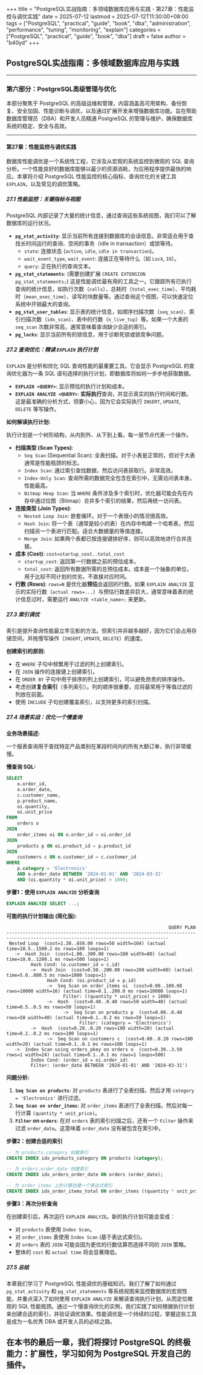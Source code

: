 +++
title = "PostgreSQL实战指南：多领域数据库应用与实践 - 第27章：性能监控与调优实践"
date = 2025-07-12
lastmod = 2025-07-12T11:30:00+08:00
tags = ["PostgreSQL", "practical", "guide", "book", "dba", "administration", "performance", "tuning", "monitoring", "explain"]
categories = ["PostgreSQL", "practical", "guide", "book", "dba"]
draft = false
author = "b40yd"
+++

## PostgreSQL实战指南：多领域数据库应用与实践

-----

### 第六部分：PostgreSQL高级管理与优化

本部分聚焦于 PostgreSQL 的高级运维和管理，内容涵盖高可用架构、备份恢复、安全加固、性能诊断与调优，以及通过扩展开发来增强数据库功能。旨在帮助数据库管理员（DBA）和开发人员精通 PostgreSQL 的管理与维护，确保数据库系统的稳定、安全与高效。

-----

#### 第27章：性能监控与调优实践

数据库性能调优是一个系统性工程，它涉及从宏观的系统监控到微观的 SQL 查询分析。一个性能良好的数据库能够以最少的资源消耗，为应用程序提供最快的响应。本章将介绍 PostgreSQL 性能监控的核心指标、查询优化的关键工具 `EXPLAIN`，以及常见的调优策略。

##### 27.1 性能监控：关键指标与视图

PostgreSQL 内部记录了大量的统计信息，通过查询这些系统视图，我们可以了解数据库的运行状况。

- **`pg_stat_activity`**: 显示当前所有连接到数据库的会话信息。非常适合用于查找长时间运行的查询、空闲的事务（idle in transaction）或锁等待。
    - `state`: 连接状态 (`active`, `idle`, `idle in transaction`)。
    - `wait_event_type`, `wait_event`: 连接正在等待什么（如 `Lock`, `IO`）。
    - `query`: 正在执行的查询文本。
- **`pg_stat_statements`**: (需要创建扩展 `CREATE EXTENSION pg_stat_statements;`) 这是性能调优最有用的工具之一。它跟踪所有已执行查询的统计信息，如执行次数（`calls`）、总耗时（`total_exec_time`）、平均耗时（`mean_exec_time`）、读写的块数量等。通过查询这个视图，可以快速定位系统中开销最大的查询。
- **`pg_stat_user_tables`**: 显示表的统计信息，如顺序扫描次数（`seq_scan`）、索引扫描次数（`idx_scan`）、表中的行数（`n_live_tup`）等。如果一个大表的 `seq_scan` 次数非常高，通常意味着查询缺少合适的索引。
- **`pg_locks`**: 显示当前所有的锁信息，用于诊断死锁或锁竞争问题。

##### 27.2 查询优化：精读 `EXPLAIN` 执行计划

`EXPLAIN` 是分析和优化 SQL 查询性能的最重要工具。它会显示 PostgreSQL 的查询优化器为一条 SQL 语句选择的执行计划，即数据库将如何一步步地获取数据。

- **`EXPLAIN <QUERY>`**: 显示预估的执行计划和成本。
- **`EXPLAIN ANALYZE <QUERY>`**: **实际执行**查询，并显示真实的执行时间和行数。这是最准确的分析方式，但要小心，因为它会实际执行 `INSERT`, `UPDATE`, `DELETE` 等写操作。

**如何解读执行计划:**

执行计划是一个树形结构，从内到外、从下到上看。每一层节点代表一个操作。

- **扫描类型 (Scan Types)**:
    - `Seq Scan` (Sequential Scan): 全表扫描。对于小表是正常的，但对于大表通常是性能瓶颈的标志。
    - `Index Scan`: 通过索引查找数据，然后访问表获取行。非常高效。
    - `Index-Only Scan`: 查询所需的数据完全包含在索引中，无需访问表本身。性能最高。
    - `Bitmap Heap Scan`: 当 `WHERE` 条件涉及多个索引时，优化器可能会先在内存中通过位图（Bitmap）合并多个索引的结果，然后再统一访问表。
- **连接类型 (Join Types)**:
    - `Nested Loop Join`: 嵌套循环。对于一个表很小的情况很高效。
    - `Hash Join`: 将一个表（通常是较小的表）在内存中构建一个哈希表，然后扫描另一个表进行匹配。适合大数据量的等值连接。
    - `Merge Join`: 如果两个表都已按连接键排好序，则可以高效地进行合并连接。
- **成本 (Cost)**: `cost=startup_cost..total_cost`
    - `startup_cost`: 返回第一行数据之前的预估成本。
    - `total_cost`: 返回所有数据所需的总预估成本。成本是一个抽象的单位，用于比较不同计划的优劣，不直接对应时间。
- **行数 (Rows)**: `rows=N` 是优化器**预估**会返回的行数。如果 `EXPLAIN ANALYZE` 显示的实际行数（`actual rows=...`）与预估行数差异巨大，通常意味着表的统计信息过时，需要运行 `ANALYZE <table_name>;` 来更新。

##### 27.3 索引调优

索引是提升查询性能最立竿见影的方法。但索引并非越多越好，因为它们会占用存储空间，并拖慢写操作（`INSERT`, `UPDATE`, `DELETE`）的速度。

**创建索引的原则:**

- 在 `WHERE` 子句中频繁用于过滤的列上创建索引。
- 在 `JOIN` 操作的连接键上创建索引。
- 在 `ORDER BY` 子句中用于排序的列上创建索引，可以避免昂贵的排序操作。
- 考虑创建**复合索引**（多列索引）。列的顺序很重要，应将最常用于等值过滤的列放在前面。
- 使用 `INCLUDE` 子句创建覆盖索引，以支持更多的索引扫描。

##### 27.4 场景实战：优化一个慢查询

**业务场景描述:**

一个报表查询用于查找特定产品类别在某段时间内的所有大额订单，执行非常缓慢。

**慢查询 SQL:**

```sql
SELECT
    o.order_id,
    o.order_date,
    c.customer_name,
    p.product_name,
    oi.quantity,
    oi.unit_price
FROM
    orders o
JOIN
    order_items oi ON o.order_id = oi.order_id
JOIN
    products p ON oi.product_id = p.product_id
JOIN
    customers c ON o.customer_id = c.customer_id
WHERE
    p.category = 'Electronics'
    AND o.order_date BETWEEN '2024-01-01' AND '2024-03-31'
    AND (oi.quantity * oi.unit_price) > 1000;
```

**步骤1：使用 `EXPLAIN ANALYZE` 分析查询**

```sql
EXPLAIN ANALYZE SELECT ...;
```

**可能的执行计划输出 (简化版):**

```
                                                            QUERY PLAN
----------------------------------------------------------------------------------------------------------------------------------
 Nested Loop  (cost=1.30..650.00 rows=50 width=104) (actual time=10.5..1500.2 ms rows=100 loops=1)
   ->  Hash Join  (cost=1.00..300.00 rows=100 width=80) (actual time=10.0..1200.1 ms rows=500 loops=1)
         Hash Cond: (o.customer_id = c.id)
         ->  Hash Join  (cost=0.50..200.00 rows=200 width=60) (actual time=5.0..800.5 ms rows=1000 loops=1)
               Hash Cond: (oi.product_id = p.id)
               ->  Seq Scan on order_items oi  (cost=0.00..100.00 rows=10000 width=16) (actual time=0.1..200.0 ms rows=10000 loops=1)
                     Filter: ((quantity * unit_price) > 1000)
               ->  Hash  (cost=0.40..0.40 rows=50 width=40) (actual time=0.5..0.5 ms rows=50 loops=1)
                     ->  Seq Scan on products p  (cost=0.00..0.40 rows=50 width=40) (actual time=0.1..0.2 ms rows=50 loops=1)
                           Filter: (category = 'Electronics')
         ->  Hash  (cost=0.20..0.20 rows=100 width=20) (actual time=0.2..0.2 ms rows=100 loops=1)
               ->  Seq Scan on customers c  (cost=0.00..0.20 rows=100 width=20) (actual time=0.1..0.1 ms rows=100 loops=1)
   ->  Index Scan using orders_pkey on orders o  (cost=0.30..3.50 rows=1 width=24) (actual time=0.1..0.1 ms rows=1 loops=500)
         Index Cond: (order_id = oi.order_id)
         Filter: (order_date BETWEEN '2024-01-01' AND '2024-03-31')
```

**问题分析:**

1.  **`Seq Scan on products`**: 对 `products` 表进行了全表扫描，然后才用 `category = 'Electronics'` 进行过滤。
2.  **`Seq Scan on order_items`**: 对 `order_items` 表进行了全表扫描，然后对每一行计算 `(quantity * unit_price)`。
3.  **`Filter` on `orders`**: 在对 `orders` 表的索引扫描之后，还有一个 `Filter` 操作来过滤 `order_date`。这意味着 `order_date` 没有被包含在索引中。

**步骤2：创建合适的索引**

```sql
-- 为 products.category 创建索引
CREATE INDEX idx_products_category ON products (category);

-- 为 orders.order_date 创建索引
CREATE INDEX idx_orders_order_date ON orders (order_date);

-- 为 order_items 上的计算创建一个表达式索引
CREATE INDEX idx_order_items_total ON order_items ((quantity * unit_price));
```

**步骤3：再次分析查询**

在创建索引后，再次运行 `EXPLAIN ANALYZE`。新的执行计划可能会变成：
- 对 `products` 表使用 `Index Scan`。
- 对 `order_items` 表使用 `Index Scan` (基于表达式索引)。
- 对 `orders` 表的 `JOIN` 可能会因为更优的行数估算而选择不同的 `JOIN` 策略。
- 整体的 `cost` 和 `actual time` 将会显著降低。

##### 27.5 总结

本章我们学习了 PostgreSQL 性能调优的基础知识。我们了解了如何通过 `pg_stat_activity` 和 `pg_stat_statements` 等系统视图来监控数据库的宏观性能，并重点深入了如何使用 `EXPLAIN ANALYZE` 来解读查询执行计划，从而定位微观的 SQL 性能瓶颈。通过一个慢查询优化的实例，我们实践了如何根据执行计划来创建合适的索引，并验证调优效果。性能调优是一个持续的过程，掌握这些工具是成为一名优秀 DBA 或开发人员的必经之路。

在本书的最后一章，我们将探讨 PostgreSQL 的终极能力：扩展性，学习如何为 PostgreSQL 开发自己的插件。
-----
